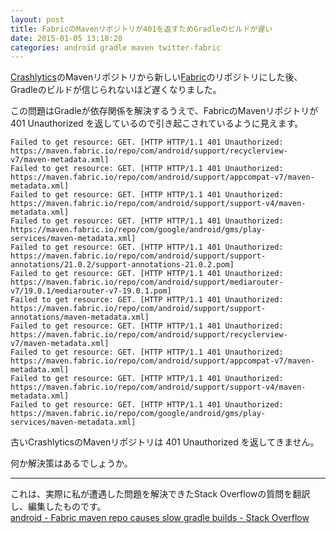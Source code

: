 ```yaml
---
layout: post
title: FabricのMavenリポジトリが401を返すためGradleのビルドが遅い
date: 2015-01-05 13:18:28
categories: android gradle maven twitter-fabric
---
```

<p><a href="https://try.crashlytics.com/" rel="nofollow noreferrer">Crashlytics</a>のMavenリポジトリから新しい<a href="https://dev.twitter.com/products/fabric" rel="nofollow noreferrer">Fabric</a>のリポジトリにした後、Gradleのビルドが信じられないほど遅くなりました。</p>

<p>この問題はGradleが依存関係を解決するうえで、FabricのMavenリポジトリが 401 Unauthorized を返しているので引き起こされているように見えます。</p>

<pre><code>Failed to get resource: GET. [HTTP HTTP/1.1 401 Unauthorized: https://maven.fabric.io/repo/com/android/support/recyclerview-v7/maven-metadata.xml]
Failed to get resource: GET. [HTTP HTTP/1.1 401 Unauthorized: https://maven.fabric.io/repo/com/android/support/appcompat-v7/maven-metadata.xml]
Failed to get resource: GET. [HTTP HTTP/1.1 401 Unauthorized: https://maven.fabric.io/repo/com/android/support/support-v4/maven-metadata.xml]
Failed to get resource: GET. [HTTP HTTP/1.1 401 Unauthorized: https://maven.fabric.io/repo/com/google/android/gms/play-services/maven-metadata.xml]
Failed to get resource: GET. [HTTP HTTP/1.1 401 Unauthorized: https://maven.fabric.io/repo/com/android/support/support-annotations/21.0.2/support-annotations-21.0.2.pom]
Failed to get resource: GET. [HTTP HTTP/1.1 401 Unauthorized: https://maven.fabric.io/repo/com/android/support/mediarouter-v7/19.0.1/mediarouter-v7-19.0.1.pom]
Failed to get resource: GET. [HTTP HTTP/1.1 401 Unauthorized: https://maven.fabric.io/repo/com/android/support/support-annotations/maven-metadata.xml]
Failed to get resource: GET. [HTTP HTTP/1.1 401 Unauthorized: https://maven.fabric.io/repo/com/android/support/recyclerview-v7/maven-metadata.xml]
Failed to get resource: GET. [HTTP HTTP/1.1 401 Unauthorized: https://maven.fabric.io/repo/com/android/support/appcompat-v7/maven-metadata.xml]
Failed to get resource: GET. [HTTP HTTP/1.1 401 Unauthorized: https://maven.fabric.io/repo/com/android/support/support-v4/maven-metadata.xml]
Failed to get resource: GET. [HTTP HTTP/1.1 401 Unauthorized: https://maven.fabric.io/repo/com/google/android/gms/play-services/maven-metadata.xml]
</code></pre>

<p>古いCrashlyticsのMavenリポジトリは 401 Unauthorized を返してきません。</p>

<p>何か解決策はあるでしょうか。</p>

<hr>

<p>これは、実際に私が遭遇した問題を解決できたStack Overflowの質問を翻訳し、編集したものです。  <br>
<a href="https://stackoverflow.com/questions/27117609/fabric-maven-repo-causes-slow-gradle-builds">android - Fabric maven repo causes slow gradle builds - Stack Overflow</a></p>

